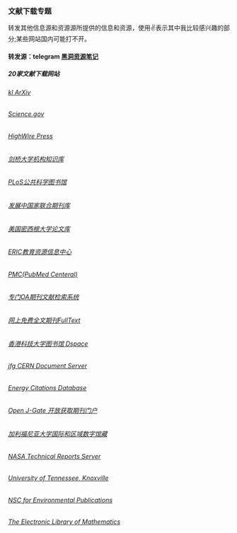 ### 文献下载专题
转发其他信息源和资源源所提供的信息和资源，使用✌表示其中我比较感兴趣的部分;某些网站国内可能打不开。

#### 转发源：telegram [黑洞资源笔记](https://t.me/tieliu)
##### 20家文献下载网站
###### [kl ArXiv](http://t.cn/Ev33NSu)
###### [Science.gov](http://t.cn/hGZdTm)
###### [HighWire Press](http://t.cn/hGZd0I)
###### [剑桥大学机构知识库](http://t.cn/hGZdGi)
###### [PLoS公共科学图书馆](http://t.cn/hGWf4)
###### [发展中国家联合期刊库](http://t.cn/hGZskj)
###### [美国密西根大学论文库](http://t.cn/RcQEiTs)
###### [ERIC教育资源信息中心](http://t.cn/7VGYW)
###### [PMC(PubMed Centeral)](http://t.cn/hGWryd)
###### [专门OA期刊文献检索系统](http://t.cn/hOpxw)
###### [网上免费全文期刊FullText](http://t.cn/hGZdob)
###### [香港科技大学图书馆 Dspace](http://t.cn/hbiSch)
###### [jfg CERN Document Server](http://t.cn/aEKhTb)
###### [Energy Citations Database](http://t.cn/hbe535)
###### [Open J-Gate 开放获取期刊门户](http://t.cn/hGnWiq)
###### [加利福尼亚大学国际和区域数字馆藏](http://t.cn/RLSMRUz)
###### [NASA Technical Reports Server](http://t.cn/zYksnVP)
###### [University of Tennessee, Knoxville](http://t.cn/aEKL3w)
###### [NSC for Environmental Publications](http://t.cn/hGm0hi)
###### [The Electronic Library of Mathematics](http://t.cn/hGwtjP)
